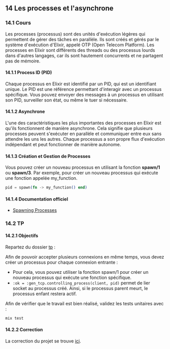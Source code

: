 ## 14 Les processes et l'asynchrone

### 14.1 Cours

Les processes (processus) sont des unités d'exécution légères qui permettent de gérer des tâches en parallèle. Ils sont créés et gérés par le système d'exécution d'Elixir, appelé OTP (Open Telecom Platform). Les processes en Elixir sont différents des threads ou des processus lourds dans d'autres langages, car ils sont hautement concurrents et ne partagent pas de mémoire.

#### 14.1.1 Process ID (PID)

Chaque processus en Elixir est identifié par un PID, qui est un identifiant unique. Le PID est une référence permettant d'interagir avec un processus spécifique. Vous pouvez envoyer des messages à un processus en utilisant son PID, surveiller son état, ou même le tuer si nécessaire.

#### 14.1.2 Asynchrone

L'une des caractéristiques les plus importantes des processes en Elixir est qu'ils fonctionnent de manière asynchrone. Cela signifie que plusieurs processes peuvent s'exécuter en parallèle et communiquer entre eux sans attendre les uns les autres. Chaque processus a son propre flux d'exécution indépendant et peut fonctionner de manière autonome.

#### 14.1.3 Création et Gestion de Processes

Vous pouvez créer un nouveau processus en utilisant la fonction **spawn/1** ou **spawn/3**. Par exemple, pour créer un nouveau processus qui exécute une fonction appelée my_function.

```elixir
pid = spawn(fn -> my_function() end)
```

#### 14.1.4 Documentation officiel

- [Spawning Processes](https://hexdocs.pm/elixir/1.16/processes.html#spawning-processes)

### 14.2 TP

#### 14.2.1 Objectifs

Repartez du dossier [tp](https://github.com/nathan-poncet/fyc/tree/main/parts/14%20-%20Processes/tp) :

Afin de pouvoir accepter plusieurs connexions en même temps, vous devez créer un processus pour chaque connexion entrante :

- Pour cela, vous pouvez utiliser la fonction spawn/1 pour créer un nouveau processus qui exécute une fonction spécifique.
- `:ok = :gen_tcp.controlling_process(client, pid)` permet de lier socket au processus créé. Ainsi, si le processus parent meurt, le processus enfant restera actif.

Afin de vérifier que le travail est bien réalisé, validez les tests unitaires avec :

```bash
mix test
```

#### 14.2.2 Correction

La correction du projet se trouve [ici](https://github.com/nathan-poncet/fyc/tree/main/parts/14%20-%20Processes/correction).
